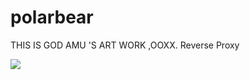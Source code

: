 polarbear
=========
THIS IS GOD AMU 'S  ART WORK ,OOXX.
Reverse Proxy

<img src="/tracythink/polarbear/blob/master/guoj.jpg?raw=true" />